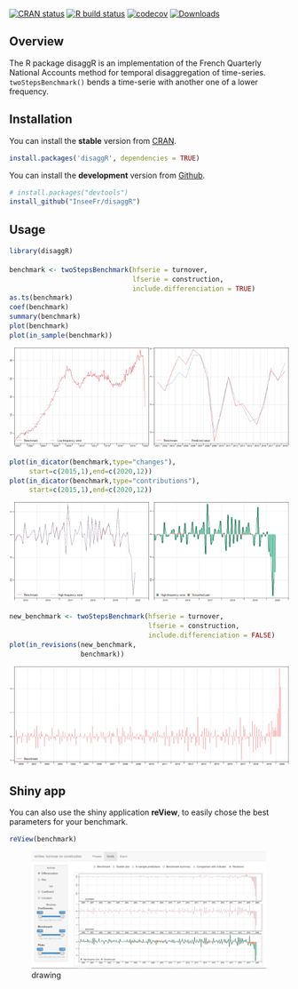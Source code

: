 
<!-- README.md is generated from README.Rmd. Please edit that file -->
<!-- badges: start -->

[![CRAN
status](https://www.r-pkg.org/badges/version/disaggR)](https://cran.r-project.org/package=disaggR)
[![R build
status](https://github.com/InseeFr/disaggR/workflows/R-CMD-check/badge.svg)](https://github.com/InseeFr/disaggR/actions)
[![codecov](https://codecov.io/gh/InseeFr/disaggR/branch/master/graph/badge.svg)](https://codecov.io/gh/InseeFr/disaggR)
[![Downloads](https://cranlogs.r-pkg.org/badges/disaggR)](https://cran.r-project.org/package=disaggR)

<!-- badges: end -->

## Overview

The R package disaggR is an implementation of the French Quarterly
National Accounts method for temporal disaggregation of time-series.
`twoStepsBenchmark()` bends a time-serie with another one of a lower
frequency.

## Installation

You can install the **stable** version from
[CRAN](https://cran.r-project.org/package=disaggR).

``` r
install.packages('disaggR', dependencies = TRUE)
```

You can install the **development** version from
[Github](https://github.com/InseeFr/disaggR).

``` r
# install.packages("devtools")
install_github("InseeFr/disaggR")
```

## Usage

``` r
library(disaggR)

benchmark <- twoStepsBenchmark(hfserie = turnover,
                               lfserie = construction,
                               include.differenciation = TRUE)
as.ts(benchmark)
coef(benchmark)
summary(benchmark)
plot(benchmark)
plot(in_sample(benchmark))
```

<img src="man/figures/README-unnamed-chunk-4-1.png" width="50%" /><img src="man/figures/README-unnamed-chunk-4-2.png" width="50%" />

``` r
plot(in_dicator(benchmark,type="changes"),
     start=c(2015,1),end=c(2020,12))
plot(in_dicator(benchmark,type="contributions"),
     start=c(2015,1),end=c(2020,12))
```

<img src="man/figures/README-unnamed-chunk-5-1.png" width="50%" /><img src="man/figures/README-unnamed-chunk-5-2.png" width="50%" />

``` r
new_benchmark <- twoStepsBenchmark(hfserie = turnover,
                                   lfserie = construction,
                                   include.differenciation = FALSE)
plot(in_revisions(new_benchmark,
                  benchmark))
```

<img src="man/figures/README-unnamed-chunk-6-1.png" width="100%" />

## Shiny app

You can also use the shiny application **reView**, to easily chose the
best parameters for your benchmark.

``` r
reView(benchmark)
```

<figure>
<img src="man/figures/shiny-screen.jpg" style="width:100.0%" alt="drawing" /><figcaption aria-hidden="true">drawing</figcaption>
</figure>
